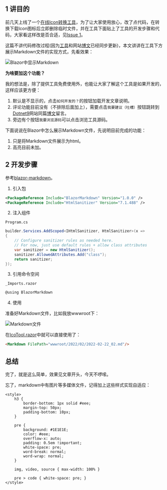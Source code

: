 ## 1 讲目的

前几天上线了一个[在线Icon转换工具](https://tool.dotnet9.com/ico)，为了让大家使用放心，改了点代码，在转换下载Icon图标后立即删除临时文件，并在工具下面贴上了工具的开发步骤和代码，大家看这样改是否合适，见[Issue 1](https://github.com/dotnet9/dotnet9.com/issues/1)。

这篇不讲代码修改过程(因为[工具](https://tool.dotnet9.com/ico)和网站[博文](https://dotnet9.com/1715)已经同步更新)，本文讲讲在工具下方展示Markdown文件的实现方式，先看效果：

![Blazor中显示Markdown](https://lequ.co/2022/02/1401.gif)

**为啥要加这个功能？**

我的想法是，除了提供工具免费使用外，也能让大家了解这个工具是如果开发的，这样应该更方便：

1. 默认是不显示的，点击`如何开发的？`的按钮加载开发文章说明。
2. 评论功能目前没有（不排除后面加上），需要点击`我要建议（吐槽）`按钮跳转到[Dotnet9](https://dotnet9.com)网站同篇[博文](https://dotnet9.com/1715)留言。
3. 旁边有个按钮`我要浏览源码`可以点击浏览工具源码。

下面说说在Blazor中怎么展示Markdown文件，先说明目前完成的功能：

1. 只是将Markdown文件展示为html。
2. 高亮目前未加。

## 2 开发步骤

参考[blazor-markdown](https://github.com/georgemathieson/blazor-markdown)。

1. 引入包

```XML
<PackageReference Include="BlazorMarkdown" Version="1.0.0" />
<PackageReference Include="HtmlSanitizer" Version="7.1.488" />
```

2. 注入组件

`Program.cs`

```C#
builder.Services.AddScoped<IHtmlSanitizer, HtmlSanitizer>(x =>
{
    // Configure sanitizer rules as needed here.
    // For now, just use default rules + allow class attributes
    var sanitizer = new HtmlSanitizer();
    sanitizer.AllowedAttributes.Add("class");
    return sanitizer;
});
```

3. 引用命令空间

`_Imports.razor`

```html
@using BlazorMarkdown
```

4. 使用

准备好Markdown文件，比如我放wwwroot下：

![Markdown文件](https://lequ.co/2022/02/1402.png)

在[IcoTool.razor](https://github.com/dotnet9/dotnet9.com/blob/develop/src/Dotnet9.Tools.Web/Pages/Public/ImageTools/IcoTool.razor)中就可以直接使用了：

```html
<Markdown FilePath="wwwroot/2022/02/2022-02-22_02.md"/>
```

## 总结

完了，就是这么简单，效果见文章开头，今天不啰嗦。

忘了，markdown中有图片等多媒体文件，记得加上这些样式实现自适应：

```style
<style>
    h3 {
        border-bottom: 1px solid #eee;
        margin-top: 50px;
        padding-bottom: 10px;
    }

    pre {
        background: #1E1E1E;
        color: #eee;
        overflow-x: auto;
        padding: 0.5em !important;
        white-space: pre;
        word-break: normal;
        word-wrap: normal;
    }

    img, video, source { max-width: 100% }

    pre > code { white-space: pre; }
</style>
```